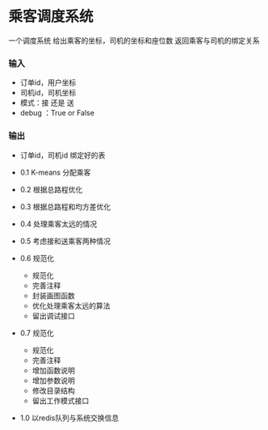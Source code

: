 # 乘客调度系统

一个调度系统
给出乘客的坐标，司机的坐标和座位数
返回乘客与司机的绑定关系


### 输入

- 订单id，用户坐标
- 司机id，司机坐标
- 模式：接 还是 送
- debug ：True or False

### 输出

- 订单id，司机id   绑定好的表



- 0.1 K-means 分配乘客
- 0.2 根据总路程优化
- 0.3 根据总路程和均方差优化
- 0.4 处理乘客太远的情况
- 0.5 考虑接和送乘客两种情况
- 0.6 规范化
    - 规范化
    - 完善注释
    - 封装画图函数
    - 优化处理乘客太远的算法
    - 留出调试接口
- 0.7 规范化
    - 规范化
    - 完善注释
    - 增加函数说明
    - 增加参数说明
    - 修改目录结构
    - 留出工作模式接口
- 1.0 以redis队列与系统交换信息